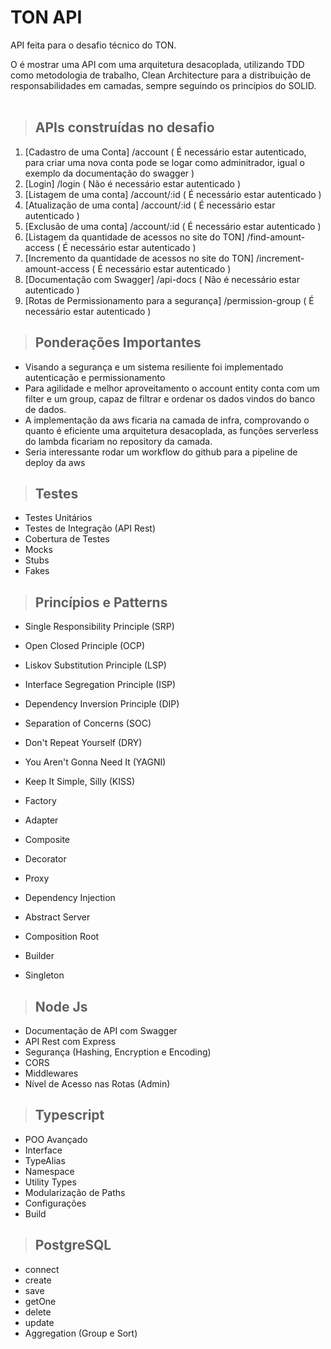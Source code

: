 # **TON API**

API feita para o desafio técnico do TON.

O é mostrar uma API com uma arquitetura desacoplada, utilizando TDD como metodologia de trabalho, Clean Architecture para a distribuição de responsabilidades em camadas, sempre seguindo os princípios do SOLID.
<br /><br />


> ## APIs construídas no desafio

1. [Cadastro de uma Conta] /account ( É necessário estar autenticado, para criar uma nova conta pode se logar como adminitrador, igual o exemplo da documentação do swagger )
2. [Login] /login ( Não é necessário estar autenticado )
3. [Listagem de uma conta] /account/:id ( É necessário estar autenticado )
4. [Atualização de uma conta] /account/:id ( É necessário estar autenticado )
5. [Exclusão de uma conta] /account/:id ( É necessário estar autenticado )
6. [Listagem da quantidade de acessos no site do TON] /find-amount-access ( É necessário estar autenticado )
7. [Incremento da quantidade de acessos no site do TON] /increment-amount-access ( É necessário estar autenticado )
8. [Documentação com Swagger] /api-docs ( Não é necessário estar autenticado )
9. [Rotas de Permissionamento para a segurança] /permission-group ( É necessário estar autenticado )


> ## Ponderações Importantes
 * Visando a segurança e um sistema resiliente foi implementado autenticação e permissionamento
 * Para agilidade e melhor aproveitamento o account entity conta com um filter e um group, capaz de filtrar e ordenar os dados vindos do banco de dados.
 * A implementação da aws ficaria na camada de infra, comprovando o quanto é eficiente uma arquitetura desacoplada, as funções serverless do lambda ficariam no repository da camada.
 * Seria interessante rodar um workflow do github para a pipeline de deploy da aws

> ## Testes

* Testes Unitários
* Testes de Integração (API Rest)
* Cobertura de Testes
* Mocks
* Stubs
* Fakes
> ## Princípios e Patterns

* Single Responsibility Principle (SRP)
* Open Closed Principle (OCP)
* Liskov Substitution Principle (LSP)
* Interface Segregation Principle (ISP)
* Dependency Inversion Principle (DIP)
* Separation of Concerns (SOC)
* Don't Repeat Yourself (DRY)
* You Aren't Gonna Need It (YAGNI)
* Keep It Simple, Silly (KISS)

* Factory
* Adapter
* Composite
* Decorator
* Proxy
* Dependency Injection
* Abstract Server
* Composition Root
* Builder
* Singleton
> ## Node Js

* Documentação de API com Swagger
* API Rest com Express
* Segurança (Hashing, Encryption e Encoding)
* CORS
* Middlewares
* Nível de Acesso nas Rotas (Admin)

> ## Typescript

* POO Avançado
* Interface
* TypeAlias
* Namespace
* Utility Types
* Modularização de Paths
* Configurações
* Build

> ## PostgreSQL

* connect
* create
* save
* getOne
* delete
* update
* Aggregation (Group e Sort)
